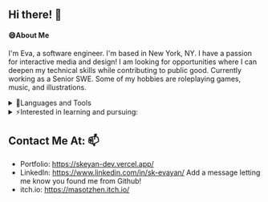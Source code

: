## Hi there! 👋 
<!--
**skeyan/skeyan** is a ✨ _special_ ✨ repository because its `README.md` (this file) appears on your GitHub profile.

Here are some ideas to get you started:

- 🔭 I’m currently working on ...
-  I’m currently learning ...
- 👯 I’m looking to collaborate on ...
- 🤔 I’m looking for help with ...
- 💬 Ask me about ...
-   How to reach me: ...
- 😄 Pronouns: ...
- ⚡ Fun fact: ...
-->
#### 😄About Me
  I'm Eva, a software engineer.
  I'm based in New York, NY. I have a passion for interactive media and design!
  I am looking for opportunities where I can deepen my technical skills while contributing to public good.
  Currently working as a Senior SWE.
  Some of my hobbies are roleplaying games, music, and illustrations. 

<details>
<summary>🔧Languages and Tools </summary>
  <li>HTML/CSS/SCSS</li>
  <li>JavaScript, Node.js, TypeScript</li>
  <li>React.js, Ember.js, Redux</li>
  <li>GraphQL</li>
  <li>Some Java</li>
  <li>Some C++</li>
  <li>Some Python</li>
  <li>Some C#</li>
  <li>Some Swift</li>
</details>

<details>
<summary>⚡Interested in learning and pursuing: </summary>
  <li>Full-stack development</li>
  <li>Game production & dev</li>
  <li>Creative code</li>
  <li>UI design and animation</li>
</details>

## Contact Me At: 📫
- Portfolio: https://skeyan-dev.vercel.app/
- LinkedIn: https://www.linkedin.com/in/sk-evayan/ Add a message letting me know you found me from Github!
- itch.io: https://masotzhen.itch.io/
